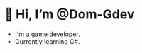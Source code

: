 # 👋 Hi, I’m @Dom-Gdev
- I'm a game developer.
- Currently learning C#.


<!---
Dom-Gdev/Dom-Gdev is a ✨ special ✨ repository because its `README.md` (this file) appears on your GitHub profile.
You can click the Preview link to take a look at your changes.
--->
